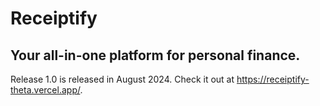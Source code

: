 # Receiptify

## Your all-in-one platform for personal finance.

Release 1.0 is released in August 2024. Check it out at https://receiptify-theta.vercel.app/. 